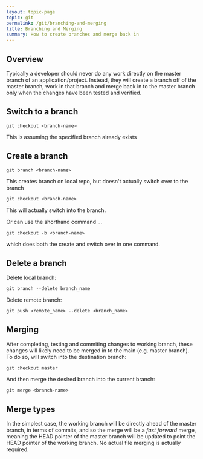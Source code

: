 ```yaml
---
layout: topic-page
topic: git
permalink: /git/branching-and-merging
title: Branching and Merging
summary: How to create branches and merge back in
---
```


## Overview
Typically a developer should never do any work directly on the master branch of an application/project. Instead, they will create a branch off of the master branch, work in that branch and merge back in to the master branch only when the changes have been tested and verified.

## Switch to a branch
```shell
git checkout <branch-name>
```
This is assuming the specified branch already exists

## Create a branch
```shell
git branch <branch-name>
```
This creates branch on local repo, but doesn't actually switch over to the branch

```shell
git checkout <branch-name>
```
This will actually switch into the branch. 

Or can use the shorthand command ...
```shell
git checkout -b <branch-name>
```
which does both the create and switch over in one command.

## Delete a branch
Delete local branch:
```
git branch --delete branch_name
```
Delete remote branch:
```
git push <remote_name> --delete <branch_name>
```

## Merging
After completing, testing and commiting changes to working branch, these changes will likely need to be merged in to the main (e.g. master  branch). To do so, will switch into the destination branch:
```shell
git checkout master
```
And then merge the desired branch into the current branch:
```shell
git merge <branch-name>
```

## Merge types
In the simplest case, the working branch will be directly ahead of the master branch, in terms of commits, and so the merge will be a _fast forward_ merge, meaning the HEAD pointer of the master branch will be updated to point the HEAD pointer of the working branch. No actual file merging is actually required.
